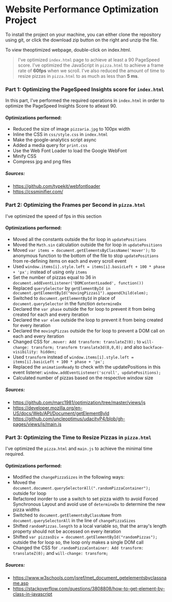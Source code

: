# Website Performance Optimization Project

To install the project on your machine, you can either clone the repository using git, or click the download zip button on the right and unzip the file.

To view theoptimized webpage, double-click on index.html.

> I've optimized `index.html` page to achieve at least a 90 PageSpeed score.
> I've optimized the JavaScript in `pizza.html` to achieve a frame rate of **60fps** when we scroll.
> I've also reduced the amount of time to resize pizzas in `pizza.html` to as much as less than **5 ms**.

### Part 1: Optimizing the PageSpeed Insights score for `index.html`
In this part, I've performed the required operations in `index.html` in order to optimize the PageSpeed Insights Score to atleast 90.

#### Optimizations performed:
* Reduced the size of image `pizzaria.jpg` to 100px width
* Inline the CSS in `css/style.css` in `index.html`
* Make the google-analytics script async
* Added a media query for `print.css`
* Use the Web Font Loader to load the Google WebFont
* Minify CSS
* Compress jpg and png files

##### Sources:
* https://github.com/typekit/webfontloader
* https://cssminifier.com/


### Part 2: Optimizing the Frames per Second in `pizza.html`
I've optimized the speed of fps in this section

#### Optimizations performed:
* Moved all the constants outside the for loop in `updatePositions`
* Moved the `Math.sin` calculation outside the for loop in `updatePositions`
* Moved `var items = document.getElementsByClassName('mover');` to anonymous function to the bottom of the file to stop `updatePositions` from re-defining items on each and every scroll event
* Used `window.items[i].style.left = items[i].basicLeft + 100 * phase + 'px';` instead of using only `items`
* Set the number of pizzas equal to 36 in `document.addEventListener('DOMContentLoaded', function())`
* Replaced `querySelector` by `getElementById in document.getElementById("movingPizzas1").appendChild(elem);`
* Switched to `document.getElementById` in place of `document.querySelector` in the function `determineDx`
* Declared the `var phase` outside the for loop to prevent it from being created for each and every iteration
* Declared the `var elem` outside the loop to prevent it from being created for every iteration
* Declared the `movingPizzas` outside the for loop to prevent a DOM call on each and every iteration
* Changed CSS for `.mover: Add transform: translateZ(0);` to `will-change: transform; transform translate3d(0,0,0);` and also `backface-visibility: hidden;`
* Used `transform` instead of `window.items[i].style.left = items[i].basicLeft + 100 * phase + 'px';`
* Replaced the `animationReady` to check with the updatePositions in this event listener: `window.addEventListener('scroll', updatePositions);`
* Calculated number of pizzas based on the respective window size


##### Sources:
* https://github.com/marc1981/optimization/tree/master/views/js
* https://developer.mozilla.org/en-US/docs/Web/API/Document/getElementById
* https://github.com/uncleoptimus/udacityP4/blob/gh-pages/views/js/main.js

### Part 3: Optimizing the Time to Resize Pizzas in `pizza.html`
I've optimized the `pizza.html` and `main.js` to achieve the minimal time required.

#### Optimizations performed:
* Modified the `changePizzaSizes` in the following ways:
* Moved the `document.document.querySelectorAll(".randomPizzaContainer");` outside for loop
* Refactored inorder to use a switch to set pizza width to avoid Forced Synchronous Layout and avoid use of `determineDx` to determine the new pizza widths
* Switched to `document.getElementsByClassName` from `document.querySelectorAll` in the line of `changePizzaSizes`
* Shifted `randomPizzas.length` to a local variable so, that the array's length property should not be accessed on every iteration
* Shifted `var pizzasDiv = document.getElementById("randomPizzas");` outside the for loop so, the loop only makes a single DOM call
* Changed the CSS for `.randomPizzaContainer: Add transform: translateZ(0);` and `will-change: transform;`

##### Sources:
* https://www.w3schools.com/jsref/met_document_getelementsbyclassname.asp
* https://stackoverflow.com/questions/3808808/how-to-get-element-by-class-in-javascript

